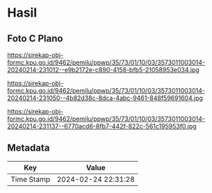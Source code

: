# Hasil

## Foto C Plano

https://sirekap-obj-formc.kpu.go.id/9462/pemilu/ppwp/35/73/01/10/03/3573011003014-20240214-231012--e9b2172e-c890-4158-bfb5-21058953e034.jpg

https://sirekap-obj-formc.kpu.go.id/9462/pemilu/ppwp/35/73/01/10/03/3573011003014-20240214-231050--4b82d38c-8dca-4abc-9461-848f59691604.jpg

https://sirekap-obj-formc.kpu.go.id/9462/pemilu/ppwp/35/73/01/10/03/3573011003014-20240214-231137--6770acd6-8fb7-442f-822c-561c195953f0.jpg


## Metadata

| Key        | Value               |
| ---------- | ------------------- |
| Time Stamp | 2024-02-24 22:31:28 |



